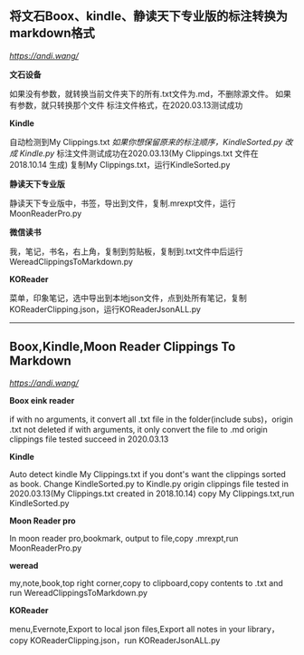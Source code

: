 ## 将文石Boox、kindle、静读天下专业版的标注转换为markdown格式

*https://andi.wang/*

**文石设备**

如果没有参数，就转换当前文件夹下的所有.txt文件为.md，不删除源文件。
如果有参数，就只转换那个文件
标注文件格式，在2020.03.13测试成功

**Kindle**

自动检测到My Clippings.txt
*如果你想保留原来的标注顺序，KindleSorted.py 改成 Kindle.py*
标注文件测试成功在2020.03.13(My Clippings.txt 文件在 2018.10.14 生成)
复制My Clippings.txt，运行KindleSorted.py

**静读天下专业版**

静读天下专业版中，书签，导出到文件，复制.mrexpt文件，运行MoonReaderPro.py

**微信读书**

我，笔记，书名，右上角，复制到剪贴板，复制到.txt文件中后运行WereadClippingsToMarkdown.py

**KOReader**

菜单，印象笔记，选中导出到本地json文件，点到处所有笔记，复制KOReaderClipping.json，运行KOReaderJsonALL.py

---

## Boox,Kindle,Moon Reader Clippings To Markdown

*https://andi.wang/*

**Boox eink reader**

if with no arguments, it convert all .txt file in the folder(include subs)，origin .txt not deleted
if with arguments, it only convert the file to .md
origin clippings file tested succeed in 2020.03.13

**Kindle**

Auto detect kindle My Clippings.txt
if you dont's want the clippings sorted as book. Change KindleSorted.py to Kindle.py
origin clippings file tested in 2020.03.13(My Clippings.txt created in 2018.10.14)
copy My Clippings.txt,run KindleSorted.py

**Moon Reader pro**

In moon reader pro,bookmark, output to file,copy .mrexpt,run MoonReaderPro.py

**weread**

my,note,book,top right corner,copy to clipboard,copy contents to .txt and run WereadClippingsToMarkdown.py

**KOReader**

menu,Evernote,Export to local json files,Export all notes in your library，copy KOReaderClipping.json，run KOReaderJsonALL.py
